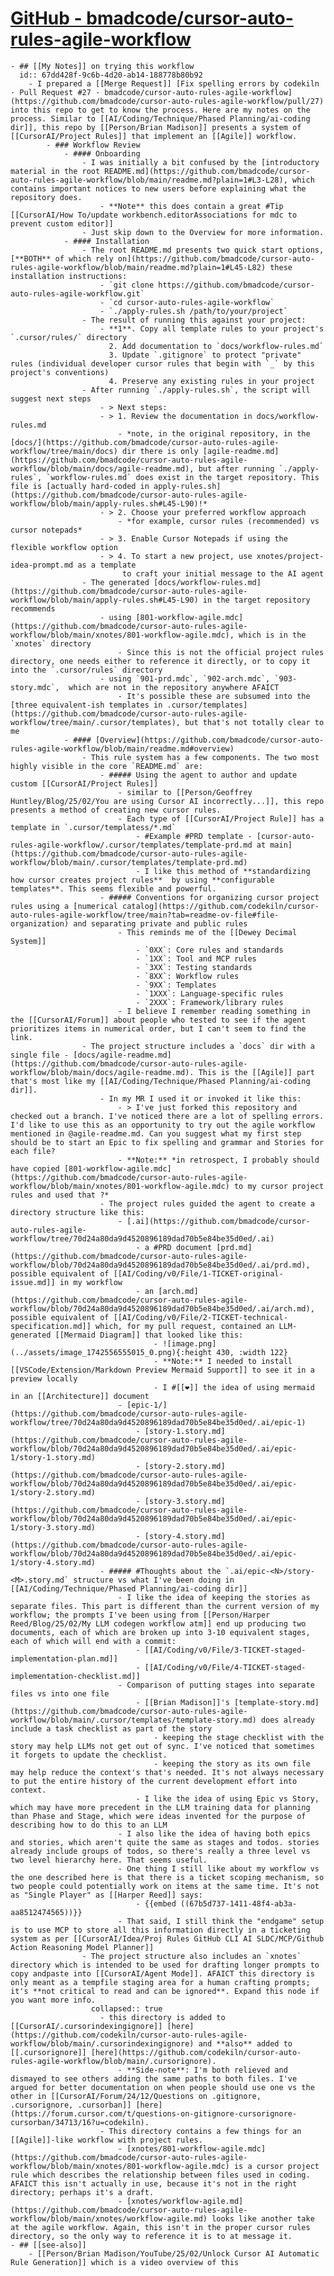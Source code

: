 # [GitHub - bmadcode/cursor-auto-rules-agile-workflow](https://github.com/bmadcode/cursor-auto-rules-agile-workflow)
	- ## [[My Notes]] on trying this workflow
	  id:: 67dd428f-9c6b-4d20-ab14-188778b80b92
		- I prepared a [[Merge Request]] [Fix spelling errors by codekiln · Pull Request #27 · bmadcode/cursor-auto-rules-agile-workflow](https://github.com/bmadcode/cursor-auto-rules-agile-workflow/pull/27) into this repo to get to know the process. Here are my notes on the process. Similar to [[AI/Coding/Technique/Phased Planning/ai-coding dir]], this repo by [[Person/Brian Madison]] presents a system of [[CursorAI/Project Rules]] that implement an [[Agile]] workflow.
			- ### Workflow Review
				- #### Onboarding
					- I was initially a bit confused by the [introductory material in the root README.md](https://github.com/bmadcode/cursor-auto-rules-agile-workflow/blob/main/readme.md?plain=1#L3-L28), which contains important notices to new users before explaining what the repository does.
						- **Note** this does contain a great #Tip [[CursorAI/How To/update workbench.editorAssociations for mdc to prevent custom editor]]
					- Just skip down to the Overview for more information.
				- #### Installation
					- The root README.md presents two quick start options, [**BOTH** of which rely on](https://github.com/bmadcode/cursor-auto-rules-agile-workflow/blob/main/readme.md?plain=1#L45-L82) these installation instructions:
						- `git clone https://github.com/bmadcode/cursor-auto-rules-agile-workflow.git`
						- `cd cursor-auto-rules-agile-workflow`
						- `./apply-rules.sh /path/to/your/project`
					- The result of running this against your project:
						- **1**. Copy all template rules to your project's `.cursor/rules/` directory
						  2. Add documentation to `docs/workflow-rules.md`
						  3. Update `.gitignore` to protect "private" rules (individual developer cursor rules that begin with `_` by this project's conventions)
						  4. Preserve any existing rules in your project
					- After running `./apply-rules.sh`, the script will suggest next steps
						- > Next steps:
						- > 1. Review the documentation in docs/workflow-rules.md
							- *note, in the original repository, in the [docs/](https://github.com/bmadcode/cursor-auto-rules-agile-workflow/tree/main/docs) dir there is only [agile-readme.md](https://github.com/bmadcode/cursor-auto-rules-agile-workflow/blob/main/docs/agile-readme.md), but after running `./apply-rules`, `workflow-rules.md` does exist in the target repository. This file is [actually hard-coded in apply-rules.sh](https://github.com/bmadcode/cursor-auto-rules-agile-workflow/blob/main/apply-rules.sh#L45-L90)!*
						- > 2. Choose your preferred workflow approach
							- *for example, cursor rules (recommended) vs cursor notepads*
						- > 3. Enable Cursor Notepads if using the flexible workflow option
						- > 4. To start a new project, use xnotes/project-idea-prompt.md as a template
						     to craft your initial message to the AI agent
					- The generated [docs/workflow-rules.md](https://github.com/bmadcode/cursor-auto-rules-agile-workflow/blob/main/apply-rules.sh#L45-L90) in the target repository recommends
						- using [801-workflow-agile.mdc](https://github.com/bmadcode/cursor-auto-rules-agile-workflow/blob/main/xnotes/801-workflow-agile.mdc), which is in the `xnotes` directory
							- Since this is not the official project rules directory, one needs either to reference it directly, or to copy it into the `.cursor/rules` directory
						- using `901-prd.mdc`, `902-arch.mdc`, `903-story.mdc`,  which are not in the repository anywhere AFAICT
							- It's possible these are subsumed into the [three equivalent-ish templates in .cursor/templates](https://github.com/bmadcode/cursor-auto-rules-agile-workflow/tree/main/.cursor/templates), but that's not totally clear to me
				- #### [Overview](https://github.com/bmadcode/cursor-auto-rules-agile-workflow/blob/main/readme.md#overview)
					- This rule system has a few components. The two most highly visible in the core `README.md` are:
						- ##### Using the agent to author and update custom [[CursorAI/Project Rules]]
							- similar to [[Person/Geoffrey Huntley/Blog/25/02/You are using Cursor AI incorrectly...]], this repo presents a method of creating new cursor rules.
							- Each type of [[CursorAI/Project Rule]] has a template in `.cursor/templatess/*.md`
								- #Example #PRD template - [cursor-auto-rules-agile-workflow/.cursor/templates/template-prd.md at main](https://github.com/bmadcode/cursor-auto-rules-agile-workflow/blob/main/.cursor/templates/template-prd.md)
								- I like this method of **standardizing how cursor creates project rules**  by using **configurable templates**. This seems flexible and powerful.
						- ##### Conventions for organizing cursor project rules using a [numerical catalog](https://github.com/codekiln/cursor-auto-rules-agile-workflow/tree/main?tab=readme-ov-file#file-organization) and separating private and public rules
							- This reminds me of the [[Dewey Decimal System]]
								- `0XX`: Core rules and standards
								- `1XX`: Tool and MCP rules
								- `3XX`: Testing standards
								- `8XX`: Workflow rules
								- `9XX`: Templates
								- `1XXX`: Language-specific rules
								- `2XXX`: Framework/library rules
							- I believe I remember reading something in the [[CursorAI/Forum]] about people who tested to see if the agent prioritizes items in numerical order, but I can't seem to find the link.
					- The project structure includes a `docs` dir with a single file - [docs/agile-readme.md](https://github.com/bmadcode/cursor-auto-rules-agile-workflow/blob/main/docs/agile-readme.md). This is the [[Agile]] part that's most like my [[AI/Coding/Technique/Phased Planning/ai-coding dir]].
						- In my MR I used it or invoked it like this:
							- > I've just forked this repository and checked out a branch. I've noticed there are a lot of spelling errors. I'd like to use this as an opportunity to try out the agile workflow mentioned in @agile-readme.md. Can you suggest what my first step should be to start an Epic to fix spelling and grammar and Stories for each file?
							- **Note:** *in retrospect, I probably should have copied [801-workflow-agile.mdc](https://github.com/bmadcode/cursor-auto-rules-agile-workflow/blob/main/xnotes/801-workflow-agile.mdc) to my cursor project rules and used that ?*
						- The project rules guided the agent to create a directory structure like this:
							- [.ai](https://github.com/bmadcode/cursor-auto-rules-agile-workflow/tree/70d24a80da9d4520896189dad70b5e84be35d0ed/.ai)
								- a #PRD document [prd.md](https://github.com/bmadcode/cursor-auto-rules-agile-workflow/blob/70d24a80da9d4520896189dad70b5e84be35d0ed/.ai/prd.md), possible equivalent of [[AI/Coding/v0/File/1-TICKET-original-issue.md]] in my workflow
								- an [arch.md](https://github.com/bmadcode/cursor-auto-rules-agile-workflow/blob/70d24a80da9d4520896189dad70b5e84be35d0ed/.ai/arch.md), possible equivalent of [[AI/Coding/v0/File/2-TICKET-technical-specification.md]] which, for my pull request, contained an LLM-generated [[Mermaid Diagram]] that looked like this:
									- ![image.png](../assets/image_1742556555015_0.png){:height 430, :width 122}
									- **Note:** I needed to install [[VSCode/Extension/Markdown Preview Mermaid Support]] to see it in a preview locally
									- I #[[❤️]] the idea of using mermaid in an [[Architecture]] document
							- [epic-1/](https://github.com/bmadcode/cursor-auto-rules-agile-workflow/tree/70d24a80da9d4520896189dad70b5e84be35d0ed/.ai/epic-1)
								- [story-1.story.md](https://github.com/bmadcode/cursor-auto-rules-agile-workflow/blob/70d24a80da9d4520896189dad70b5e84be35d0ed/.ai/epic-1/story-1.story.md)
								- [story-2.story.md](https://github.com/bmadcode/cursor-auto-rules-agile-workflow/blob/70d24a80da9d4520896189dad70b5e84be35d0ed/.ai/epic-1/story-2.story.md)
								- [story-3.story.md](https://github.com/bmadcode/cursor-auto-rules-agile-workflow/blob/70d24a80da9d4520896189dad70b5e84be35d0ed/.ai/epic-1/story-3.story.md)
								- [story-4.story.md](https://github.com/bmadcode/cursor-auto-rules-agile-workflow/blob/70d24a80da9d4520896189dad70b5e84be35d0ed/.ai/epic-1/story-4.story.md)
						- ##### #Thoughts about the `.ai/epic-<N>/story-<M>.story.md` structure vs what I've been doing in [[AI/Coding/Technique/Phased Planning/ai-coding dir]]
							- I like the idea of keeping the stories as separate files. This part is different than the current version of my workflow; the prompts I've been using from [[Person/Harper Reed/Blog/25/02/My LLM codegen workflow atm]] end up producing two documents, each of which are broken up into 3-10 equivalent stages, each of which will end with a commit:
								- [[AI/Coding/v0/File/3-TICKET-staged-implementation-plan.md]]
								- [[AI/Coding/v0/File/4-TICKET-staged-implementation-checklist.md]]
							- Comparison of putting stages into separate files vs into one file
								- [[Brian Madison]]'s [template-story.md](https://github.com/bmadcode/cursor-auto-rules-agile-workflow/blob/main/.cursor/templates/template-story.md) does already include a task checklist as part of the story
									- keeping the stage checklist with the story may help LLMs not get out of sync. I've noticed that sometimes it forgets to update the checklist.
									- keeping the story as its own file may help reduce the context's that's needed. It's not always necessary to put the entire history of the current development effort into context.
								- I like the idea of using Epic vs Story, which may have more precedent in the LLM training data for planning than Phase and Stage, which were ideas invented for the purpose of describing how to do this to an LLM
							- I also like the idea of having both epics and stories, which aren't quite the same as stages and todos. stories already include groups of todos, so there's really a three level vs two level hierarchy here. That seems useful.
							- One thing I still like about my workflow vs the one described here is that there is a ticket scoping mechanism, so two people could potentially work on items at the same time. It's not as "Single Player" as [[Harper Reed]] says:
								- {{embed ((67b5d737-1411-48f4-ab3a-aa8512474565))}}
							- That said, I still think the "endgame" setup is to use MCP to store all this information directly in a ticketing system as per [[CursorAI/Idea/Proj Rules GitHub CLI AI SLDC/MCP/Github Action Reasoning Model Planner]]
					- The project structure also includes an `xnotes` directory which is intended to be used for drafting longer prompts to copy andpaste into [[CursorAI/Agent Mode]]. AFAICT this directory is only meant as a tempfile staging area for a human crafting prompts; it's **not critical to read and can be ignored**. Expand this node if you want more info.
					  collapsed:: true
						- this directory is added to [[CursorAI/.cursorindexingignore]] [here](https://github.com/codekiln/cursor-auto-rules-agile-workflow/blob/main/.cursorindexingignore) and **also** added to [[.cursorignore]] [here](https://github.com/codekiln/cursor-auto-rules-agile-workflow/blob/main/.cursorignore).
							- **Side-note**: I'm both relieved and dismayed to see others adding the same paths to both files. I've argued for better documentation on when people should use one vs the other in [[CursorAI/Forum/24/12/Questions on .gitignore, .cursorignore, .cursorban]] [here](https://forum.cursor.com/t/questions-on-gitignore-cursorignore-cursorban/34713/16?u=codekiln).
						- This directory contains a few things for an [[Agile]]-like workflow with project rules.
							- [xnotes/801-workflow-agile.mdc](https://github.com/bmadcode/cursor-auto-rules-agile-workflow/blob/main/xnotes/801-workflow-agile.mdc) is a cursor project rule which describes the relationship between files used in coding. AFAICT this isn't actually in use, because it's not in the right directory; perhaps it's a draft.
							- [xnotes/workflow-agile.md](https://github.com/bmadcode/cursor-auto-rules-agile-workflow/blob/main/xnotes/workflow-agile.md) looks like another take at the agile workflow. Again, this isn't in the proper cursor rules directory, so the only way to reference it is to at message it.
	- ## [[see-also]]
		- [[Person/Brian Madison/YouTube/25/02/Unlock Cursor AI Automatic Rule Generation]] which is a video overview of this